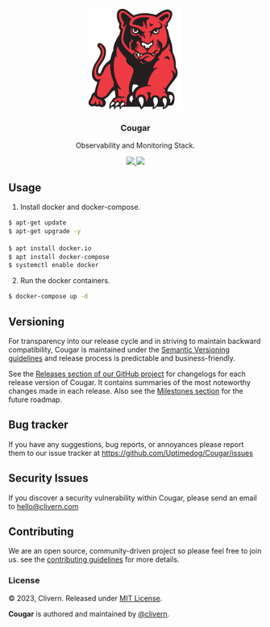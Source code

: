 <p align="center">
    <img alt="Cougar Logo" src="/static/logo.png?v=0.1.0" height="200" />
    <h3 align="center">Cougar</h3>
    <p align="center">Observability and Monitoring Stack.</p>
    <p align="center">
        <a href="https://github.com/Uptimedog/Cougar/releases">
            <img src="https://img.shields.io/badge/Version-v0.1.0-red.svg">
        </a>
        <a href="https://github.com/Uptimedog/Cougar/blob/main/LICENSE">
            <img src="https://img.shields.io/badge/LICENSE-MIT-blue.svg">
        </a>
    </p>
</p>


## Usage

1. Install docker and docker-compose.

```zsh
$ apt-get update
$ apt-get upgrade -y

$ apt install docker.io
$ apt install docker-compose
$ systemctl enable docker
```

2. Run the docker containers.

```zsh
$ docker-compose up -d
```


## Versioning

For transparency into our release cycle and in striving to maintain backward compatibility, Cougar is maintained under the [Semantic Versioning guidelines](https://semver.org/) and release process is predictable and business-friendly.

See the [Releases section of our GitHub project](https://github.com/Uptimedog/Cougar/releases) for changelogs for each release version of Cougar. It contains summaries of the most noteworthy changes made in each release. Also see the [Milestones section](https://github.com/Uptimedog/Cougar/milestones) for the future roadmap.


## Bug tracker

If you have any suggestions, bug reports, or annoyances please report them to our issue tracker at https://github.com/Uptimedog/Cougar/issues


## Security Issues

If you discover a security vulnerability within Cougar, please send an email to [hello@clivern.com](mailto:hello@clivern.com)


## Contributing

We are an open source, community-driven project so please feel free to join us. see the [contributing guidelines](CONTRIBUTING.md) for more details.


### License

© 2023, Clivern. Released under [MIT License](https://opensource.org/licenses/mit-license.php).

**Cougar** is authored and maintained by [@clivern](http://github.com/clivern).
